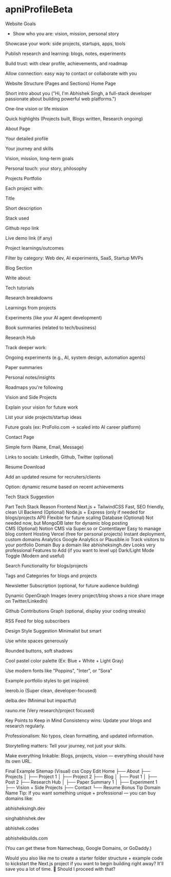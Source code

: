# apniProfileBeta
Website Goals
- Show who you are: vision, mission, personal story

Showcase your work: side projects, startups, apps, tools

Publish research and learning: blogs, notes, experiments

Build trust: with clear profile, achievements, and roadmap

Allow connection: easy way to contact or collaborate with you

Website Structure (Pages and Sections)
Home Page

Short intro about you ("Hi, I'm Abhishek Singh, a full-stack developer passionate about building powerful web platforms.")

One-line vision or life mission

Quick highlights (Projects built, Blogs written, Research ongoing)

About Page

Your detailed profile

Your journey and skills

Vision, mission, long-term goals

Personal touch: your story, philosophy

Projects Portfolio

Each project with:

Title

Short description

Stack used

Github repo link

Live demo link (if any)

Project learnings/outcomes

Filter by category: Web dev, AI experiments, SaaS, Startup MVPs

Blog Section

Write about:

Tech tutorials

Research breakdowns

Learnings from projects

Experiments (like your AI agent development)

Book summaries (related to tech/business)

Research Hub

Track deeper work:

Ongoing experiments (e.g., AI, system design, automation agents)

Paper summaries

Personal notes/insights

Roadmaps you're following

Vision and Side Projects

Explain your vision for future work

List your side projects/startup ideas

Future goals (ex: ProFolio.com → scaled into AI career platform)

Contact Page

Simple form (Name, Email, Message)

Links to socials: LinkedIn, Github, Twitter (optional)

Resume Download

Add an updated resume for recruiters/clients

Option: dynamic resume based on recent achievements

Tech Stack Suggestion

Part	Tech Stack	Reason
Frontend	Next.js + TailwindCSS	Fast, SEO friendly, clean UI
Backend (Optional)	Node.js + Express (only if needed for blogs/projects API)	Flexible for future scaling
Database (Optional)	Not needed now, but MongoDB later for dynamic blog posting	
CMS (Optional)	Notion CMS via Super.so or Contentlayer	Easy to manage blog content
Hosting	Vercel (free for personal projects)	Instant deployment, custom domains
Analytics	Google Analytics or Plausible.io	Track visitors to your portfolio
Domain	Buy a domain like abhisheksingh.dev	Looks very professional
Features to Add (if you want to level up)
Dark/Light Mode Toggle (Modern and useful)

Search Functionality for blogs/projects

Tags and Categories for blogs and projects

Newsletter Subscription (optional, for future audience building)

Dynamic OpenGraph Images (every project/blog shows a nice share image on Twitter/LinkedIn)

Github Contributions Graph (optional, display your coding streaks)

RSS Feed for blog subscribers

Design Style Suggestion
Minimalist but smart

Use white spaces generously

Rounded buttons, soft shadows

Cool pastel color palette (Ex: Blue + White + Light Gray)

Use modern fonts like "Poppins", "Inter", or "Sora"

Example portfolio styles to get inspired:

leerob.io (Super clean, developer-focused)

delba.dev (Minimal but impactful)

rauno.me (Very research/project focused)

Key Points to Keep in Mind
Consistency wins: Update your blogs and research regularly.

Professionalism: No typos, clean formatting, and updated information.

Storytelling matters: Tell your journey, not just your skills.

Make everything linkable: Blogs, projects, vision — everything should have its own URL.

Final Example Sitemap (Visual)
css
Copy
Edit
Home
├── About
├── Projects
│    ├── Project 1
│    ├── Project 2
├── Blog
│    ├── Post 1
│    ├── Post 2
├── Research Hub
│    ├── Paper Summary 1
│    ├── Experiment 1
├── Vision + Side Projects
├── Contact
└── Resume
Bonus Tip
Domain Name Tip:
If you want something unique + professional — you can buy domains like:

abhisheksingh.dev

singhabhishek.dev

abhishek.codes

abhishekbuilds.com

(You can get these from Namecheap, Google Domains, or GoDaddy.)

Would you also like me to create a starter folder structure + example code to kickstart the Next.js project if you want to begin building right away?
It'll save you a lot of time. 🚀
Should I proceed with that?
